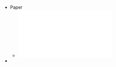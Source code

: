 - Paper
	- ![More Than Capacity_Performance-oriented Evolution of Pangu in Alibaba.pdf](../assets/More_Than_Capacity_Performance-oriented_Evolution_of_Pangu_in_Alibaba_1694402335801_0.pdf)
-